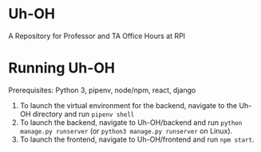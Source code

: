 # Uh-OH
A Repository for Professor and TA Office Hours at RPI

# Running Uh-OH
Prerequisites: Python 3, pipenv, node/npm, react, django
1. To launch the virtual environment for the backend, navigate to the Uh-OH directory and run `pipenv shell` 
2. To launch the backend, navigate to Uh-OH/backend and run `python manage.py runserver` (or `python3 manage.py runserver` on Linux). 
3. To launch the frontend, navigate to Uh-OH/frontend and run `npm start`. 